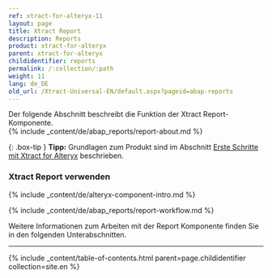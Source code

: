 ```yaml
---
ref: xtract-for-alteryx-11
layout: page
title: Xtract Report
description: Reports
product: xtract-for-alteryx
parent: xtract-for-alteryx
childidentifier: reports
permalink: /:collection/:path
weight: 11
lang: de_DE
old_url: /Xtract-Universal-EN/default.aspx?pageid=abap-reports
---
```

Der folgende Abschnitt beschreibt die Funktion der Xtract Report-Komponente.<br>
{% include _content/de/abap_reports/report-about.md %}

{: .box-tip }
**Tipp:** Grundlagen zum Produkt sind im Abschnitt [Erste Schritte mit Xtract for Alteryx](./erste-schritte) beschrieben.


### Xtract Report verwenden

{% include _content/de/alteryx-component-intro.md %}

{% include _content/de/abap_reports/report-workflow.md %}

Weitere Informationen zum Arbeiten mit der Report Komponente finden Sie in den folgenden Unterabschnitten.


---

{% include _content/table-of-contents.html parent=page.childidentifier collection=site.en %}
